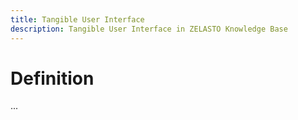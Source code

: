 ```yaml
---
title: Tangible User Interface
description: Tangible User Interface in ZELASTO Knowledge Base
---
```


# Definition
...
